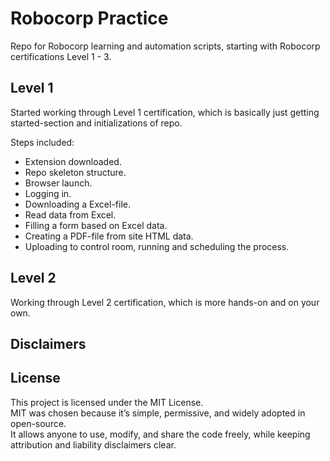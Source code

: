 # Robocorp Practice
Repo for Robocorp learning and automation scripts, starting with Robocorp certifications Level 1 - 3.

## Level 1
Started working through Level 1 certification, which is basically just getting started-section and initializations of repo.  

Steps included:
- Extension downloaded.
- Repo skeleton structure.
- Browser launch.
- Logging in.
- Downloading a Excel-file.
- Read data from Excel.
- Filling a form based on Excel data.
- Creating a PDF-file from site HTML data.
- Uploading to control room, running and scheduling the process.

## Level 2
Working through Level 2 certification, which is more hands-on and on your own.

## Disclaimers

## License
This project is licensed under the MIT License.  
MIT was chosen because it’s simple, permissive, and widely adopted in open-source.  
It allows anyone to use, modify, and share the code freely, while keeping attribution and liability disclaimers clear.